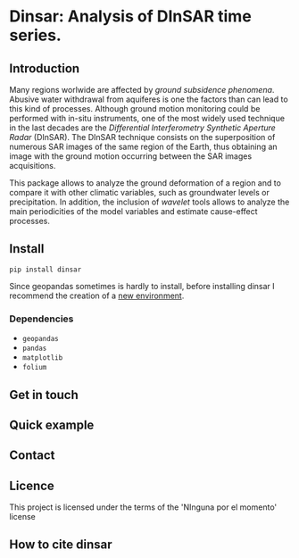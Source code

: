 # Dinsar: Analysis of DInSAR time series.

## Introduction

Many regions worlwide are affected by *ground subsidence phenomena*. Abusive water withdrawal from aquiferes is one the factors than can lead to this kind of processes. Although ground motion monitoring could be performed with in-situ instruments, one of the most widely used technique in the last decades are the *Differential Interferometry Synthetic Aperture Radar* (DInSAR). The DInSAR technique consists on the superposition of numerous SAR images of the same region of the Earth, thus obtaining an image with the ground motion occurring between the SAR images acquisitions.


This package allows to analyze the ground deformation of a region and to compare it with other climatic variables, such as groundwater levels or precipitation. In addition, the inclusion of *wavelet* tools allows to analyze the main periodicities of the model variables and estimate cause-effect processes.

## Install

`pip install dinsar`

Since geopandas sometimes is hardly to install, before installing dinsar I recommend the creation of a 
[new environment](https://docs.conda.io/projects/conda/en/latest/user-guide/tasks/manage-environments.html#creating-an-environment-with-commands).


### Dependencies

- `geopandas`
- `pandas`
- `matplotlib`
- `folium`
    

## Get in touch

## Quick example

## Contact

## Licence
This project is licensed under the terms of the 'NInguna por el momento' license

## How to cite dinsar





